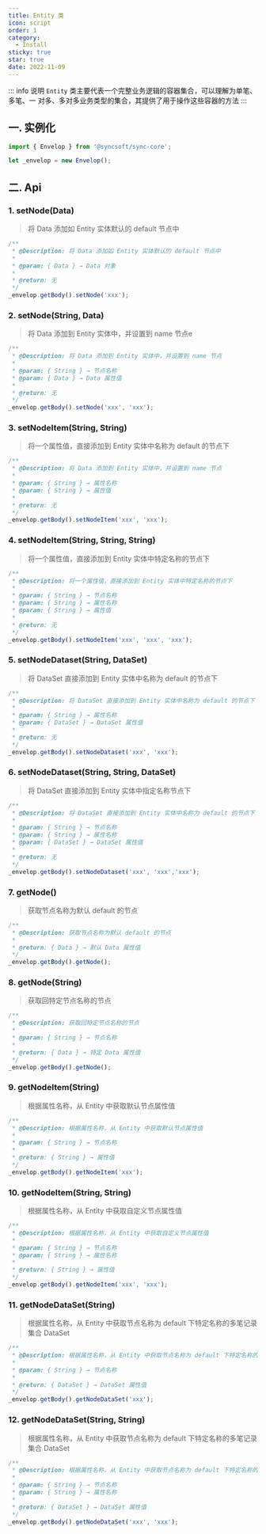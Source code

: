 ```yaml
---
title: Entity 类
icon: script
order: 1
category:
  - Install
sticky: true
star: true
date: 2022-11-09
---
```


::: info 说明
`Entity` 类主要代表一个完整业务逻辑的容器集合，可以理解为单笔、多笔、一 对多、多对多业务类型的集合，其提供了用于操作这些容器的方法
:::

## 一. 实例化

```js
import { Envelop } from '@syncsoft/sync-core';

let _envelop = new Envelop();
```

## 二. Api

### 1. setNode(Data)

> 将 Data 添加如 Entity 实体默认的 default 节点中

```js
/**
 * @Description: 将 Data 添加如 Entity 实体默认的 default 节点中
 *
 * @param: { Data } → Data 对象
 *
 * @return: 无
 */
_envelop.getBody().setNode('xxx');
```

### 2. setNode(String, Data)

> 将 Data 添加到 Entity 实体中，并设置到 name 节点e

```js
/**
 * @Description: 将 Data 添加到 Entity 实体中，并设置到 name 节点
 *
 * @param: { String } → 节点名称
 * @param: { Data } → Data 属性值
 *
 * @return: 无
 */
_envelop.getBody().setNode('xxx', 'xxx');
```

### 3. setNodeItem(String, String)

> 将一个属性值，直接添加到 Entity 实体中名称为 default 的节点下

```js
/**
 * @Description: 将 Data 添加到 Entity 实体中，并设置到 name 节点
 *
 * @param: { String } → 属性名称
 * @param: { String } → 属性值
 *
 * @return: 无
 */
_envelop.getBody().setNodeItem('xxx', 'xxx');
```

### 4. setNodeItem(String, String, String)

> 将一个属性值，直接添加到 Entity 实体中特定名称的节点下

```js
/**
 * @Description: 将一个属性值，直接添加到 Entity 实体中特定名称的节点下
 *
 * @param: { String } → 节点名称
 * @param: { String } → 属性名称
 * @param: { String } → 属性值
 *
 * @return: 无
 */
_envelop.getBody().setNodeItem('xxx', 'xxx', 'xxx');
```

### 5. setNodeDataset(String, DataSet)

> 将 DataSet 直接添加到 Entity 实体中名称为 default 的节点下

```js
/**
 * @Description: 将 DataSet 直接添加到 Entity 实体中名称为 default 的节点下
 *
 * @param: { String } → 属性名称
 * @param: { DataSet } → DataSet 属性值
 *
 * @return: 无
 */
_envelop.getBody().setNodeDataset('xxx', 'xxx');
```

### 6. setNodeDataset(String, String, DataSet)

> 将 DataSet 直接添加到 Entity 实体中指定名称节点下

```js
/**
 * @Description: 将 DataSet 直接添加到 Entity 实体中名称为 default 的节点下
 *
 * @param: { String } → 节点名称
 * @param: { String } → 属性名称
 * @param: { DataSet } → DataSet 属性值
 *
 * @return: 无
 */
_envelop.getBody().setNodeDataset('xxx', 'xxx','xxx');
```

### 7. getNode()

> 获取节点名称为默认 default 的节点

```js
/**
 * @Description: 获取节点名称为默认 default 的节点
 *
 * @return: { Data } → 默认 Data 属性值
 */
_envelop.getBody().getNode();
```

### 8. getNode(String)

> 获取回特定节点名称的节点

```js
/**
 * @Description: 获取回特定节点名称的节点
 *
 * @param: { String } → 节点名称
 *
 * @return: { Data } → 特定 Data 属性值
 */
_envelop.getBody().getNode();
```

### 9. getNodeItem(String)

> 根据属性名称，从 Entity 中获取默认节点属性值

```js
/**
 * @Description: 根据属性名称，从 Entity 中获取默认节点属性值
 *
 * @param: { String } → 节点名称
 *
 * @return: { String } → 属性值
 */
_envelop.getBody().getNodeItem('xxx');
```

### 10. getNodeItem(String, String)

> 根据属性名称，从 Entity 中获取自定义节点属性值

```js
/**
 * @Description: 根据属性名称，从 Entity 中获取自定义节点属性值
 *
 * @param: { String } → 节点名称
 * @param: { String } → 属性名称
 *
 * @return: { String } → 属性值
 */
_envelop.getBody().getNodeItem('xxx', 'xxx');
```

### 11. getNodeDataSet(String)

> 根据属性名称，从 Entity 中获取节点名称为 default 下特定名称的多笔记录集合 DataSet

```js
/**
 * @Description: 根据属性名称，从 Entity 中获取节点名称为 default 下特定名称的多笔记录集合 DataSet
 *
 * @param: { String } → 节点名称
 *
 * @return: { DataSet } → DataSet 属性值
 */
_envelop.getBody().getNodeDataSet('xxx');
```

### 12. getNodeDataSet(String, String)

> 根据属性名称，从 Entity 中获取节点名称为 default 下特定名称的多笔记录集合 DataSet

```js
/**
 * @Description: 根据属性名称，从 Entity 中获取节点名称为 default 下特定名称的多笔记录集合 DataSet
 *
 * @param: { String } → 节点名称
 * @param: { String } → 属性名称
 *
 * @return: { DataSet } → DataSet 属性值
 */
_envelop.getBody().getNodeDataSet('xxx', 'xxx');
```

